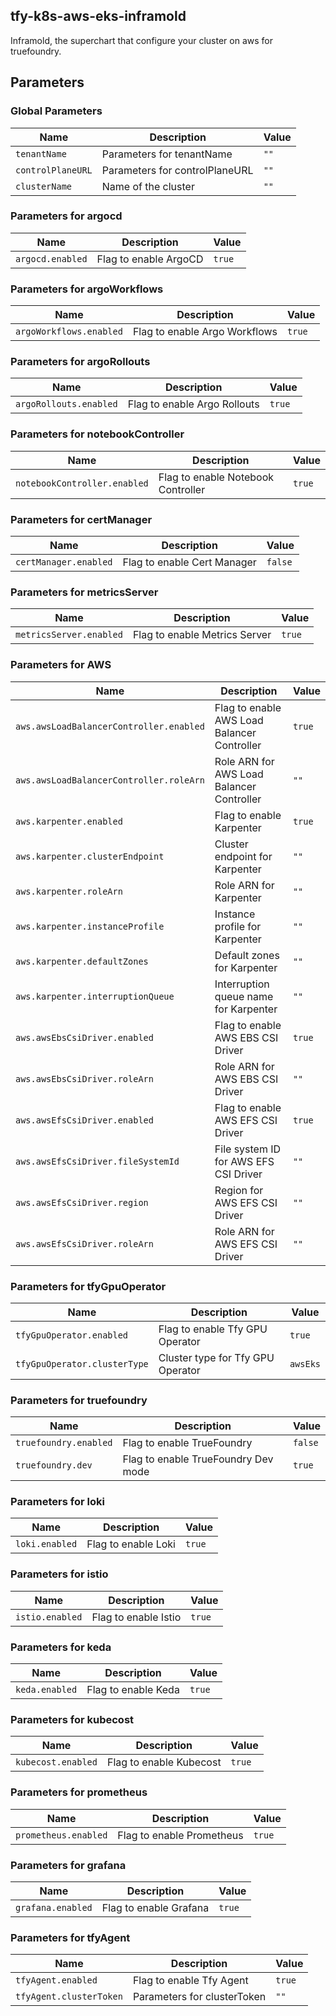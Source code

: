 ## tfy-k8s-aws-eks-inframold
Inframold, the superchart that configure your cluster on aws for truefoundry.

## Parameters

### Global Parameters

| Name              | Description                    | Value |
| ----------------- | ------------------------------ | ----- |
| `tenantName`      | Parameters for tenantName      | `""`  |
| `controlPlaneURL` | Parameters for controlPlaneURL | `""`  |
| `clusterName`     | Name of the cluster            | `""`  |

### Parameters for argocd

| Name             | Description           | Value  |
| ---------------- | --------------------- | ------ |
| `argocd.enabled` | Flag to enable ArgoCD | `true` |

### Parameters for argoWorkflows

| Name                    | Description                   | Value  |
| ----------------------- | ----------------------------- | ------ |
| `argoWorkflows.enabled` | Flag to enable Argo Workflows | `true` |

### Parameters for argoRollouts

| Name                   | Description                  | Value  |
| ---------------------- | ---------------------------- | ------ |
| `argoRollouts.enabled` | Flag to enable Argo Rollouts | `true` |

### Parameters for notebookController

| Name                         | Description                        | Value  |
| ---------------------------- | ---------------------------------- | ------ |
| `notebookController.enabled` | Flag to enable Notebook Controller | `true` |

### Parameters for certManager

| Name                  | Description                 | Value   |
| --------------------- | --------------------------- | ------- |
| `certManager.enabled` | Flag to enable Cert Manager | `false` |

### Parameters for metricsServer

| Name                    | Description                   | Value  |
| ----------------------- | ----------------------------- | ------ |
| `metricsServer.enabled` | Flag to enable Metrics Server | `true` |

### Parameters for AWS

| Name                                    | Description                                 | Value  |
| --------------------------------------- | ------------------------------------------- | ------ |
| `aws.awsLoadBalancerController.enabled` | Flag to enable AWS Load Balancer Controller | `true` |
| `aws.awsLoadBalancerController.roleArn` | Role ARN for AWS Load Balancer Controller   | `""`   |
| `aws.karpenter.enabled`                 | Flag to enable Karpenter                    | `true` |
| `aws.karpenter.clusterEndpoint`         | Cluster endpoint for Karpenter              | `""`   |
| `aws.karpenter.roleArn`                 | Role ARN for Karpenter                      | `""`   |
| `aws.karpenter.instanceProfile`         | Instance profile for Karpenter              | `""`   |
| `aws.karpenter.defaultZones`            | Default zones for Karpenter                 | `""`   |
| `aws.karpenter.interruptionQueue`       | Interruption queue name for Karpenter       | `""`   |
| `aws.awsEbsCsiDriver.enabled`           | Flag to enable AWS EBS CSI Driver           | `true` |
| `aws.awsEbsCsiDriver.roleArn`           | Role ARN for AWS EBS CSI Driver             | `""`   |
| `aws.awsEfsCsiDriver.enabled`           | Flag to enable AWS EFS CSI Driver           | `true` |
| `aws.awsEfsCsiDriver.fileSystemId`      | File system ID for AWS EFS CSI Driver       | `""`   |
| `aws.awsEfsCsiDriver.region`            | Region for AWS EFS CSI Driver               | `""`   |
| `aws.awsEfsCsiDriver.roleArn`           | Role ARN for AWS EFS CSI Driver             | `""`   |

### Parameters for tfyGpuOperator

| Name                         | Description                       | Value    |
| ---------------------------- | --------------------------------- | -------- |
| `tfyGpuOperator.enabled`     | Flag to enable Tfy GPU Operator   | `true`   |
| `tfyGpuOperator.clusterType` | Cluster type for Tfy GPU Operator | `awsEks` |

### Parameters for truefoundry

| Name                  | Description                         | Value   |
| --------------------- | ----------------------------------- | ------- |
| `truefoundry.enabled` | Flag to enable TrueFoundry          | `false` |
| `truefoundry.dev`     | Flag to enable TrueFoundry Dev mode | `true`  |

### Parameters for loki

| Name           | Description         | Value  |
| -------------- | ------------------- | ------ |
| `loki.enabled` | Flag to enable Loki | `true` |

### Parameters for istio

| Name            | Description          | Value  |
| --------------- | -------------------- | ------ |
| `istio.enabled` | Flag to enable Istio | `true` |

### Parameters for keda

| Name           | Description         | Value  |
| -------------- | ------------------- | ------ |
| `keda.enabled` | Flag to enable Keda | `true` |

### Parameters for kubecost

| Name               | Description             | Value  |
| ------------------ | ----------------------- | ------ |
| `kubecost.enabled` | Flag to enable Kubecost | `true` |

### Parameters for prometheus

| Name                 | Description               | Value  |
| -------------------- | ------------------------- | ------ |
| `prometheus.enabled` | Flag to enable Prometheus | `true` |

### Parameters for grafana

| Name              | Description            | Value  |
| ----------------- | ---------------------- | ------ |
| `grafana.enabled` | Flag to enable Grafana | `true` |

### Parameters for tfyAgent

| Name                    | Description                 | Value  |
| ----------------------- | --------------------------- | ------ |
| `tfyAgent.enabled`      | Flag to enable Tfy Agent    | `true` |
| `tfyAgent.clusterToken` | Parameters for clusterToken | `""`   |
